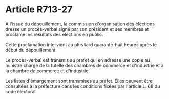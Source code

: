 # Article R713-27

A l'issue du dépouillement, la commission d'organisation des élections dresse un procès-verbal signé par son président et ses membres et proclame les résultats des élections en public.

Cette proclamation intervient au plus tard quarante-huit heures après le début du dépouillement.

Le procès-verbal est transmis au préfet qui en adresse une copie au ministre chargé de la tutelle des chambres de commerce et d'industrie et à la chambre de commerce et d'industrie.

Les listes d'émargement sont transmises au préfet. Elles peuvent être consultées à la préfecture dans les conditions fixées par l'article L. 68 du code électoral.
